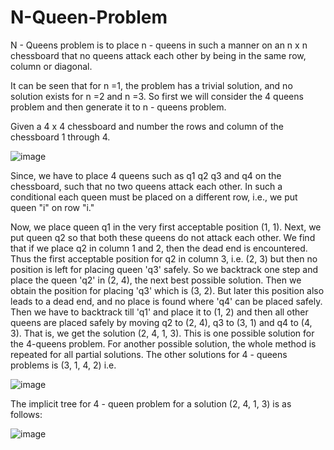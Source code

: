 # N-Queen-Problem

N - Queens problem is to place n - queens in such a manner on an n x n chessboard that no queens attack each other by being in the same row, column or diagonal.

It can be seen that for n =1, the problem has a trivial solution, and no solution exists for n =2 and n =3. So first we will consider the 4 queens problem and then generate it to n - queens problem.

Given a 4 x 4 chessboard and number the rows and column of the chessboard 1 through 4.

![image](https://user-images.githubusercontent.com/76909600/149089441-f0cd0280-b2fd-4b27-b8b4-9f777179d22b.png)

Since, we have to place 4 queens such as q1 q2 q3 and q4 on the chessboard, such that no two queens attack each other. In such a conditional each queen must be placed on a different row, i.e., we put queen "i" on row "i."

Now, we place queen q1 in the very first acceptable position (1, 1). Next, we put queen q2 so that both these queens do not attack each other. We find that if we place q2 in column 1 and 2, then the dead end is encountered. Thus the first acceptable position for q2 in column 3, i.e. (2, 3) but then no position is left for placing queen 'q3' safely. So we backtrack one step and place the queen 'q2' in (2, 4), the next best possible solution. Then we obtain the position for placing 'q3' which is (3, 2). But later this position also leads to a dead end, and no place is found where 'q4' can be placed safely. Then we have to backtrack till 'q1' and place it to (1, 2) and then all other queens are placed safely by moving q2 to (2, 4), q3 to (3, 1) and q4 to (4, 3). That is, we get the solution (2, 4, 1, 3). This is one possible solution for the 4-queens problem. For another possible solution, the whole method is repeated for all partial solutions. The other solutions for 4 - queens problems is (3, 1, 4, 2) i.e.

![image](https://user-images.githubusercontent.com/76909600/149089567-3f0be5a9-1a85-4155-ad5b-9e47d8f6b825.png)

The implicit tree for 4 - queen problem for a solution (2, 4, 1, 3) is as follows:

![image](https://user-images.githubusercontent.com/76909600/149089652-386179d4-d969-4969-9066-9ba2779351ea.png)
